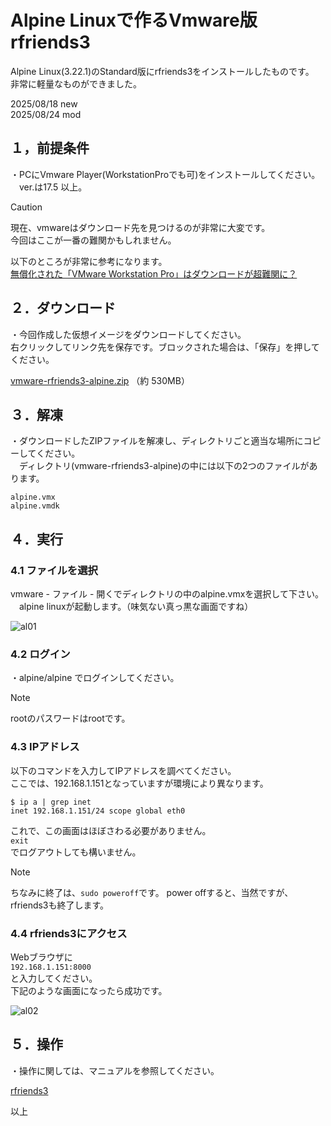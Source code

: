 # Alpine Linuxで作るVmware版rfriends3  
  
  
Alpine Linux(3.22.1)のStandard版にrfriends3をインストールしたものです。  
非常に軽量なものができました。    
  
2025/08/18 new  
2025/08/24 mod  
  

  
## １，前提条件  
  
・PCにVmware Player(WorkstationProでも可)をインストールしてください。  
　ver.は17.5 以上。  
   
> [!CAUTION]  
> 現在、vmwareはダウンロード先を見つけるのが非常に大変です。  
> 今回はここが一番の難関かもしれません。  
>   
> 以下のところが非常に参考になります。  
> [無償化された「VMware Workstation Pro」はダウンロードが超難関に？](https://forest.watch.impress.co.jp/docs/review/2002377.html)  
   
## ２．ダウンロード  
  
・今回作成した仮想イメージをダウンロードしてください。    
  右クリックしてリンク先を保存です。ブロックされた場合は、「保存」を押してください。  
    
  
[vmware-rfriends3-alpine.zip](http://rf3.s331.xrea.com/storage/vmware-rfriends3-alpine.zip) （約 530MB）  
  
## ３．解凍  
  
・ダウンロードしたZIPファイルを解凍し、ディレクトリごと適当な場所にコピーしてください。  
　ディレクトリ(vmware-rfriends3-alpine)の中には以下の2つのファイルがあります。  
  
```  
alpine.vmx  
alpine.vmdk  
```  
  
## ４．実行  
  
### 4.1 ファイルを選択  
  
  vmware - ファイル - 開くでディレクトリの中のalpine.vmxを選択して下さい。  
　alpine linuxが起動します。（味気ない真っ黒な画面ですね）  
   
 ![al01](https://github.com/user-attachments/assets/1faf806f-c93c-45f0-bbcf-a0b9dc8c605a)  
  
### 4.2 ログイン  
  
  ・alpine/alpine でログインしてください。  
  
> [!NOTE]  
> rootのパスワードはrootです。
    
### 4.3 IPアドレス  
  
以下のコマンドを入力してIPアドレスを調べてください。  
ここでは、192.168.1.151となっていますが環境により異なります。  
  
```  
$ ip a | grep inet  
inet 192.168.1.151/24 scope global eth0  
```  
これで、この画面はほぼさわる必要がありません。  
`exit`  
でログアウトしても構いません。 
  
> [!NOTE]  
> ちなみに終了は、`sudo poweroff`です。
> power offすると、当然ですが、rfriends3も終了します。
    
  
### 4.4 rfriends3にアクセス  
  
Webブラウザに  
`192.168.1.151:8000`  
と入力してください。  
下記のような画面になったら成功です。  
  
![al02](https://github.com/user-attachments/assets/bbe46385-cf3e-44b0-84a1-860942c9c6cc)  
  
## ５．操作  
  
・操作に関しては、マニュアルを参照してください。  
  
[rfriends3](https://rfriends.github.io/rfriends/)  
  
以上  
  
